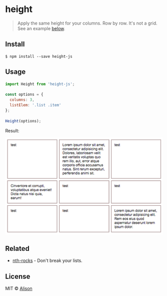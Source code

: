 # height
> Apply the same height for your columns. Row by row. It's not a grid. See an example [below](https://github.com/alisonmonteiro/height#usage).


## Install

```
$ npm install --save height-js
```


## Usage

```javascript
import Height from 'height-js';

const options = {
  columns: 3,
  listElem: '.list .item'
};

Height(options);
```

Result:

![screenshot](./example/screenshot.png)


## Related

- [nth-rocks](https://github.com/alisonmonteiro/nth-rocks) - Don't break your lists.


## License

MIT © [Alison](http://alisonmonteiro.com.br)
